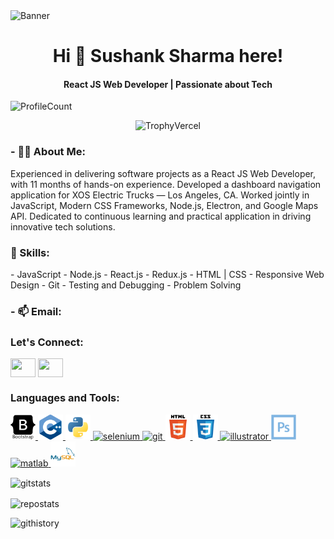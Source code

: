 <img src="https://media.licdn.com/dms/image/D5616AQEna6Dz4ow-nA/profile-displaybackgroundimage-shrink_350_1400/0/1676894104778?e=1691625600&v=beta&t=SzlqScZGC5jWaR0S-k1SZZqNagYQ-6zOL7lcTNLfolw" alt="Banner" />

<h1 align="center">Hi 👋 Sushank Sharma here!</h1>
<h4 align="center">React JS Web Developer | Passionate about Tech</h4>

<p align="left"> <img src="https://komarev.com/ghpvc/?username=SushankSharma&label=Profile%20views&color=0e75b6&style=flat" alt="ProfileCount" /> </p>

<p align="center"> <img src="https://github-profile-trophy.vercel.app/?username=SushankSharma&column=-1&theme=onedark" alt="TrophyVercel" /></p>

<h3 align="left">- 👨‍💻 About Me:</h3>
  Experienced in delivering software projects as a React JS Web Developer, with 11 months of hands-on experience. Developed a dashboard navigation application for XOS Electric Trucks — Los Angeles, CA. Worked jointly in JavaScript, Modern CSS Frameworks, Node.js, Electron, and Google Maps API. Dedicated to continuous learning and practical application in driving innovative tech solutions.

<h3 align="left">🚀 Skills:</h3>
<p align="left">
- JavaScript
- Node.js
- React.js
- Redux.js
- HTML | CSS
- Responsive Web Design
- Git
- Testing and Debugging
- Problem Solving </p>

<h3 align="left"> - 📫 Email:</h3> <p **sushanks07@gmail.com** ></p>

<h3 align="left">Let's Connect:</h3>
<p align="left">
<a href="https://www.linkedin.com/in/sushank-sharma-ss21/" target="blank"><img align="center" src="https://raw.githubusercontent.com/rahuldkjain/github-profile-readme-generator/master/src/images/icons/Social/linked-in-alt.svg" alt="" height="30" width="40" /></a>
<a href="https://sushanks07.wixsite.com/my-site-ss21" target="blank"><img align="center" src="https://www.flaticon.com/free-icon/portfolio_281089?term=portfolio&page=1&position=1&origin=search&related_id=281089" alt="" height="30" width="40" /></a>

</p>

<h3 align="left">Languages and Tools:</h3>
<p align="left"> <a href="https://getbootstrap.com" target="_blank" rel="noreferrer"> <img src="https://raw.githubusercontent.com/devicons/devicon/master/icons/bootstrap/bootstrap-plain-wordmark.svg" alt="bootstrap" width="40" height="40"/> </a> 
<a href="https://www.w3schools.com/cpp/" target="_blank" rel="noreferrer"> <img src="https://raw.githubusercontent.com/devicons/devicon/master/icons/cplusplus/cplusplus-original.svg" alt="cplusplus" width="40" height="40"/> </a>
<a href="https://www.python.org" target="_blank" rel="noreferrer"> <img src="https://raw.githubusercontent.com/devicons/devicon/master/icons/python/python-original.svg" alt="python" width="40" height="40"/> </a> 
<a href="https://www.selenium.dev" target="_blank" rel="noreferrer"> <img src="https://raw.githubusercontent.com/detain/svg-logos/780f25886640cef088af994181646db2f6b1a3f8/svg/selenium-logo.svg" alt="selenium" width="40" height="40"/> </a> 
<a href="https://git-scm.com/" target="_blank" rel="noreferrer"> <img src="https://www.vectorlogo.zone/logos/git-scm/git-scm-icon.svg" alt="git" width="40" height="40"/> </a> 
<a href="https://www.w3.org/html/" target="_blank" rel="noreferrer"> <img src="https://raw.githubusercontent.com/devicons/devicon/master/icons/html5/html5-original-wordmark.svg" alt="html5" width="40" height="40"/> </a> 
<a href="https://www.w3schools.com/css/" target="_blank" rel="noreferrer"> <img src="https://raw.githubusercontent.com/devicons/devicon/master/icons/css3/css3-original-wordmark.svg" alt="css3" width="40" height="40"/> </a> 
<a href="https://www.adobe.com/in/products/illustrator.html" target="_blank" rel="noreferrer"> <img src="https://www.vectorlogo.zone/logos/adobe_illustrator/adobe_illustrator-icon.svg" alt="illustrator" width="40" height="40"/> </a> 
<a href="https://www.photoshop.com/en" target="_blank" rel="noreferrer"> <img src="https://raw.githubusercontent.com/devicons/devicon/master/icons/photoshop/photoshop-line.svg" alt="photoshop" width="40" height="40"/> </a> 
<a href="https://www.mathworks.com/" target="_blank" rel="noreferrer"> <img src="https://upload.wikimedia.org/wikipedia/commons/2/21/Matlab_Logo.png" alt="matlab" width="40" height="40"/> </a>
<a href="https://www.mysql.com/" target="_blank" rel="noreferrer"> <img src="https://raw.githubusercontent.com/devicons/devicon/master/icons/mysql/mysql-original-wordmark.svg" alt="mysql" width="40" height="40"/> </a>
</p>

<p><img align="center" src="https://github-readme-stats.vercel.app/api/top-langs/?username=SushankSharma&hide_progress=true&theme=dark" alt="gitstats" width=400 /></p> 
<p><img align="center" src="https://readmestats.999857.xyz/api?username=SushankSharma&show_icons=true&locale=en&theme=dark" alt="repostats"/></p>
<p><img align="left" src="https://github-readme-streak-stats.herokuapp.com/?user=SushankSharma&theme=dark" alt="githistory" style="padding-right:30px"/></p>
